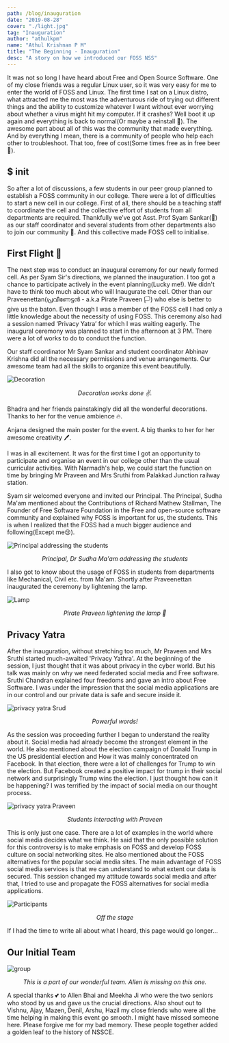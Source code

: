 ```yaml
---
path: /blog/inauguration
date: "2019-08-28"
cover: "./light.jpg"
tag: "Inauguration"
author: "athulkpm"
name: "Athul Krishnan P M"
title: "The Beginning - Inauguration"
desc: "A story on how we introduced our FOSS NSS"
---
```



It was not so long I have heard about Free and Open Source Software. One of my close friends was a regular Linux user, so it was very easy for me to enter the world of FOSS and Linux. The first time I sat on a Linux distro, what attracted me the most was the adventurous ride of trying out different things and the ability to customize whatever I want without ever worrying about whether a virus might hit my computer. If it crashes? Well boot it up again and everything is back to normal(Or maybe a reinstall 🤭). The awesome part about all of this was the community that made everything. And by everything I mean, there is a community of people who help each other to troubleshoot. That too, free of cost(Some times free as in free beer 🍺).

## $ init
 
So after a lot of discussions, a few students in our peer group planned to establish a FOSS community in our college. There were a lot of difficulties to start a new cell in our college. First of all, there should be a teaching staff to coordinate the cell and the collective effort of students from all departments are required. Thankfully we’ve got Asst. Prof Syam Sankar(🥰) as our staff coordinator and several students from other departments also to join our community 💪. And this collective made FOSS cell to initialise.



## First Flight 🐥

The next step was to conduct an inaugural ceremony for our newly formed cell. As per Syam Sir's directions, we planned the inauguration. I too got a chance to participate actively in the event planning(Lucky me!).
We didn't have to think too much about who will Inaugurate the cell. 
Other than our Praveenettan(പ്രവീണേട്ടൻ - a.k.a Pirate Praveen 🏳️) who else is better to give us the baton. 
Even though I was a member of the FOSS cell I had only a little knowledge about the necessity of using FOSS. This ceremony also had a  session named ‘Privacy Yatra’  for which I was waiting eagerly. The inaugural ceremony was planned to start in the afternoon at 3 PM. There were a lot of works to do to conduct the function.

Our staff coordinator Mr Syam Sankar and student coordinator Abhinav Krishna did all the necessary permissions and venue arrangements. Our awesome team had all the skills to organize this event beautifully. 


![Decoration](./decoration.jpg "Decoration works done")
<p style="text-align: center"><em>Decoration works done ✌️.</em></p>

Bhadra and her friends painstakingly did all the wonderful decorations. Thanks to her for the venue ambience 🔥.


Anjana designed the main poster for the event. A big thanks to her for her awesome creativity 🖊️.

I was in all excitement. It was for the first time I got an opportunity to participate and organise an event in our college other than the usual curricular activities. 
With Narmadh's help, we could start the function on time by bringing Mr Praveen and Mrs Sruthi from Palakkad Junction railway station.

Syam sir welcomed everyone and invited our Principal. The Principal, Sudha Ma'am mentioned about the Contributions of Richard Mathew Stallman, The Founder of Free Software Foundation in the Free and open-source software community and explained why FOSS is important for us, the students. This is when I realized that the FOSS had a much bigger audience and following(Except me😢).

![Principal addressing the students](./principal.jpg)
<p style="text-align: center"><em>Principal, Dr Sudha Ma'am addressing the students</em></p>

I also got to know about the usage of FOSS in students from departments like Mechanical, Civil etc. from Ma'am. Shortly after 
Praveenettan inaugurated the ceremony by lightening the lamp. 

![Lamp](./light.jpg)
<p style="text-align: center"><em>Pirate Praveen lightening the lamp 🎉</em></p>

## Privacy Yatra

After the inauguration, without stretching too much, Mr Praveen and Mrs Sruthi started much-awaited 'Privacy Yathra'. At the beginning of the session, I just thought that it was about privacy in the cyber world. But his talk was mainly on why we need federated social media and Free software. Sruthi Chandran explained four freedoms and gave an intro about Free Software. I was under the impression that the social media applications are in our control and our private data is safe and secure inside it.

![privacy yatra Srud](./s.jpg)
<p style="text-align: center"><em>Powerful words!</em></p>

As the session was proceeding further I began to understand the reality about it. Social media had already become the strongest element in the world. He also mentioned about the election campaign of Donald Trump in the US presidential election and How it was mainly concentrated on Facebook. In that election, there were a lot of challenges for Trump to win the election. But Facebook created a positive impact for trump in their social network and surprisingly Trump wins the election. I just thought how can it be happening? I was terrified by the impact of social media on our thought process.

![privacy yatra Praveen](./praveenettan.jpg)
<p style="text-align: center"><em>Students interacting with Praveen</em></p>

This is only just one case. There are a lot of examples in the world where social media decides what we think. He said that the only possible solution for this controversy is to make emphasis on FOSS and develop FOSS culture on social networking sites. He also mentioned about the FOSS alternatives for the popular social media sites. The main advantage of FOSS social media services is that we can understand to what extent our data is secured. This session changed my attitude towards social media and after that, I tried to use and propagate the FOSS alternatives for social media applications. 

![Participants](./students.jpg)
<p style="text-align: center"><em>Off the stage</em></p>


If I had the time to write all about what I heard, this page would go longer...

## Our Initial Team

![group](./group.JPG)
<p style="text-align: center"><em>This is a part of our wonderful team. Allen is missing on this one.</em></p>

A special thanks 💕 to Allen Bhai and Meekha Ji who were the two seniors who stood by us and gave us the crucial directions. Also shout out to Vishnu, Ajay, Mazen, Denil, Arshu, Hazil my close friends who were all the time helping in making this event go smooth. I might have missed someone here. Please forgive me for my bad memory. 
These people together added a golden leaf to the history of NSSCE.
